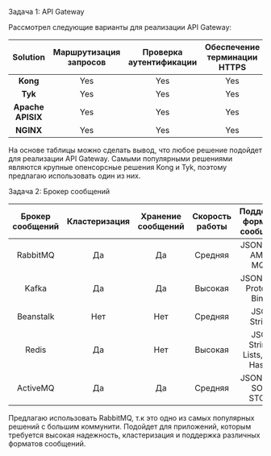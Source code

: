 
Задача 1: API Gateway

Рассмотрел следующие варианты для реализации API Gateway:

| Solution | Маршрутизация запросов | Проверка аутентификации | Обеспечение терминации HTTPS |
|:---:|:---:|:---:|:---:|
| **Kong** | Yes | Yes | Yes |  
| **Tyk** | Yes | Yes | Yes | 
| **Apache APISIX** | Yes | Yes | Yes | 
| **NGINX** | Yes | Yes | Yes | 


На основе таблицы можно сделать вывод, что любое решение подойдет для реализации API Gateway.
Самыми популярными решениями являются крупные опенсорсные решения Kong и Tyk, поэтому предлагаю использовать один из них.



Задача 2: Брокер сообщений

| Брокер сообщений | Кластеризация | Хранение сообщений | Скорость работы | Поддержка форматов сообщений | Разделение прав доступа | Простота эксплуатации |
|:---:|:---:|:---:|:---:|:---:|:---:|:---:|
| RabbitMQ | Да | Да | Средняя | JSON, XML, AMQP, MQTT | Да | Высокая |
| Kafka | Да | Да | Высокая | JSON, Avro, Protobuf, Binary | Да | Средняя |
| Beanstalk | Нет | Нет | Средняя | JSON, Strings | Нет | Средняя |
| Redis | Да | Нет | Высокая | JSON, Strings, Lists, Sets, Hashes | Нет | Высокая |
| ActiveMQ | Да | Да | Средняя | JSON, XML, SOAP, STOMP | Да | Средняя |



Предлагаю использовать RabbitMQ, т.к это одно из самых популярных решений с большим коммунити.
Подойдет для приложений, которым требуется высокая надежность, кластеризация и поддержка различных форматов сообщений.


